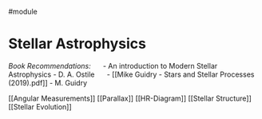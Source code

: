 #module 
# Stellar Astrophysics

*Book Recommendations:*
$\quad$ - An introduction to Modern Stellar Astrophysics - D. A. Ostile
$\quad$ - [[Mike Guidry - Stars and Stellar Processes (2019).pdf]] - M. Guidry

[[Angular Measurements]]
[[Parallax]]
[[HR-Diagram]]
[[Stellar Structure]]
[[Stellar Evolution]]
